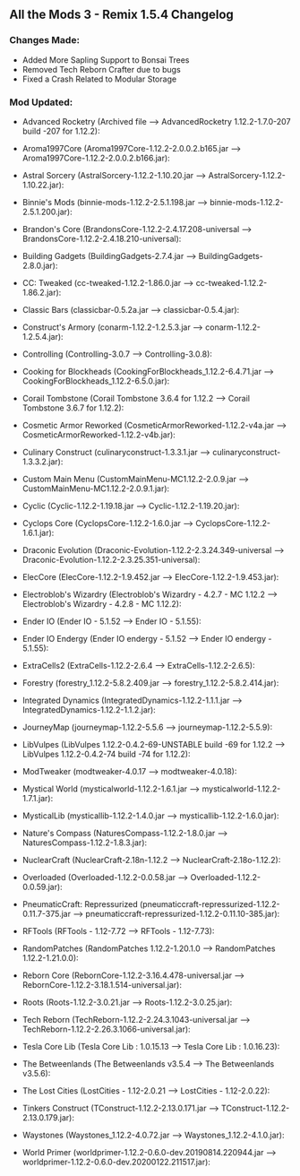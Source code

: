 ## All the Mods 3 - Remix 1.5.4 Changelog
### Changes Made:

- Added More Sapling Support to Bonsai Trees
- Removed Tech Reborn Crafter due to bugs
- Fixed a Crash Related to Modular Storage

### Mod Updated:
- Advanced Rocketry (Archived file --> AdvancedRocketry 1.12.2-1.7.0-207 build -207 for 1.12.2):

- Aroma1997Core (Aroma1997Core-1.12.2-2.0.0.2.b165.jar --> Aroma1997Core-1.12.2-2.0.0.2.b166.jar):

- Astral Sorcery (AstralSorcery-1.12.2-1.10.20.jar --> AstralSorcery-1.12.2-1.10.22.jar):

- Binnie's Mods (binnie-mods-1.12.2-2.5.1.198.jar --> binnie-mods-1.12.2-2.5.1.200.jar):

- Brandon's Core (BrandonsCore-1.12.2-2.4.17.208-universal --> BrandonsCore-1.12.2-2.4.18.210-universal):

- Building Gadgets (BuildingGadgets-2.7.4.jar --> BuildingGadgets-2.8.0.jar):

- CC: Tweaked (cc-tweaked-1.12.2-1.86.0.jar --> cc-tweaked-1.12.2-1.86.2.jar):

- Classic Bars (classicbar-0.5.2a.jar --> classicbar-0.5.4.jar):

- Construct's Armory (conarm-1.12.2-1.2.5.3.jar --> conarm-1.12.2-1.2.5.4.jar):

- Controlling (Controlling-3.0.7 --> Controlling-3.0.8):

- Cooking for Blockheads (CookingForBlockheads_1.12.2-6.4.71.jar --> CookingForBlockheads_1.12.2-6.5.0.jar):

- Corail Tombstone (Corail Tombstone 3.6.4 for 1.12.2 --> Corail Tombstone 3.6.7 for 1.12.2):

- Cosmetic Armor Reworked (CosmeticArmorReworked-1.12.2-v4a.jar --> CosmeticArmorReworked-1.12.2-v4b.jar):

- Culinary Construct (culinaryconstruct-1.3.3.1.jar --> culinaryconstruct-1.3.3.2.jar):

- Custom Main Menu (CustomMainMenu-MC1.12.2-2.0.9.jar --> CustomMainMenu-MC1.12.2-2.0.9.1.jar):

- Cyclic (Cyclic-1.12.2-1.19.18.jar --> Cyclic-1.12.2-1.19.20.jar):

- Cyclops Core (CyclopsCore-1.12.2-1.6.0.jar --> CyclopsCore-1.12.2-1.6.1.jar):

- Draconic Evolution (Draconic-Evolution-1.12.2-2.3.24.349-universal --> Draconic-Evolution-1.12.2-2.3.25.351-universal):

- ElecCore (ElecCore-1.12.2-1.9.452.jar --> ElecCore-1.12.2-1.9.453.jar):

- Electroblob's Wizardry (Electroblob's Wizardry - 4.2.7 - MC 1.12.2 --> Electroblob's Wizardry - 4.2.8 - MC 1.12.2):

- Ender IO (Ender IO - 5.1.52 --> Ender IO - 5.1.55):

- Ender IO Endergy (Ender IO endergy - 5.1.52 --> Ender IO endergy - 5.1.55):

- ExtraCells2 (ExtraCells-1.12.2-2.6.4 --> ExtraCells-1.12.2-2.6.5):

- Forestry (forestry_1.12.2-5.8.2.409.jar --> forestry_1.12.2-5.8.2.414.jar):

- Integrated Dynamics (IntegratedDynamics-1.12.2-1.1.1.jar --> IntegratedDynamics-1.12.2-1.1.2.jar):

- JourneyMap (journeymap-1.12.2-5.5.6 --> journeymap-1.12.2-5.5.9):

- LibVulpes (LibVulpes 1.12.2-0.4.2-69-UNSTABLE build -69 for 1.12.2 --> LibVulpes 1.12.2-0.4.2-74 build -74 for 1.12.2):

- ModTweaker (modtweaker-4.0.17 --> modtweaker-4.0.18):

- Mystical World (mysticalworld-1.12.2-1.6.1.jar --> mysticalworld-1.12.2-1.7.1.jar):

- MysticalLib (mysticallib-1.12.2-1.4.0.jar --> mysticallib-1.12.2-1.6.0.jar):

- Nature's Compass (NaturesCompass-1.12.2-1.8.0.jar --> NaturesCompass-1.12.2-1.8.3.jar):

- NuclearCraft (NuclearCraft-2.18n-1.12.2 --> NuclearCraft-2.18o-1.12.2):

- Overloaded (Overloaded-1.12.2-0.0.58.jar --> Overloaded-1.12.2-0.0.59.jar):

- PneumaticCraft: Repressurized (pneumaticcraft-repressurized-1.12.2-0.11.7-375.jar --> pneumaticcraft-repressurized-1.12.2-0.11.10-385.jar):

- RFTools (RFTools - 1.12-7.72 --> RFTools - 1.12-7.73):

- RandomPatches (RandomPatches 1.12.2-1.20.1.0 --> RandomPatches 1.12.2-1.21.0.0):

- Reborn Core (RebornCore-1.12.2-3.16.4.478-universal.jar --> RebornCore-1.12.2-3.18.1.514-universal.jar):

- Roots (Roots-1.12.2-3.0.21.jar --> Roots-1.12.2-3.0.25.jar):

- Tech Reborn (TechReborn-1.12.2-2.24.3.1043-universal.jar --> TechReborn-1.12.2-2.26.3.1066-universal.jar):

- Tesla Core Lib (Tesla Core Lib : 1.0.15.13 --> Tesla Core Lib : 1.0.16.23):

- The Betweenlands (The Betweenlands v3.5.4 --> The Betweenlands v3.5.6):

- The Lost Cities (LostCities - 1.12-2.0.21 --> LostCities - 1.12-2.0.22):

- Tinkers Construct (TConstruct-1.12.2-2.13.0.171.jar --> TConstruct-1.12.2-2.13.0.179.jar):

- Waystones (Waystones_1.12.2-4.0.72.jar --> Waystones_1.12.2-4.1.0.jar):

- World Primer (worldprimer-1.12.2-0.6.0-dev.20190814.220944.jar --> worldprimer-1.12.2-0.6.0-dev.20200122.211517.jar):
